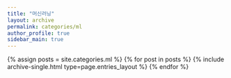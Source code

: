 ```yaml
---
title: "머신러닝"
layout: archive
permalink: categories/ml
author_profile: true
sidebar_main: true
---
```



{% assign posts = site.categories.ml %}
{% for post in posts %} {% include archive-single.html type=page.entries_layout %} {% endfor %}